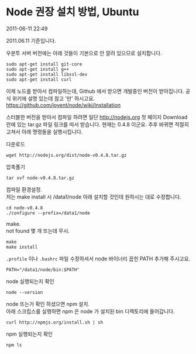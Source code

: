 # Node 권장 설치 방법, Ubuntu

2011-06-11 22:49

2011.06.11 기준입니다.

우분투 서버 버전에는 아래 것들이 기본으로 안 깔려 있으므로 설치합니다.

	sudo apt-get install git-core
	sudo apt-get install g++
	sudo apt-get install libssl-dev
	sudo apt-get install curl

이제 노드를 받아서 컴파일하는데, Github 에서 받으면 개발중인 버전이 받아집니다.
공식 위키에 설명 있는데 참고 '만' 하시고요.
<https://github.com/joyent/node/wiki/Installation>

스터블한 버전을 받아서 컴파일 하려면 일단 <http://nodejs.org> 첫 페이지 Download 란에 있는 tar.gz 파일 링크를 따서 받습니다.
현재는 0.4.8 이군요. 추후 바뀌면 적절히 고쳐서 아래 명령들을 실행시킵니다.

다운로드

	wget http://nodejs.org/dist/node-v0.4.8.tar.gz
	
압축풀기

	tar xvf node-v0.4.8.tar.gz
	
컴파일 환경설정.  
저는 make install 시 /data1/node 아래 설치할 것인데 원하시는 대로 수정합니다.

	cd node-v0.4.8
	./configure --prefix=/data1/node
                                                        
make.  
not found 몇 개 뜨는데 무시.

	make
	make install

`.profile` 이나 `.bashrc` 파일 수정하셔서 node 바이너리 꼽힌 PATH 추가해 주시고요.

	PATH="/data1/node/bin:$PATH"

node 실행되는지 확인

	node --version

node 뜨는거 확인 하셨으면 npm 설치.  
아래 스크립스를 실행하면 npm 은 node 가 설치된 bin 디렉토리에 들어갑니다.

	curl http://npmjs.org/install.sh | sh

npm 실행되는지 확인

	npm ls
	
	